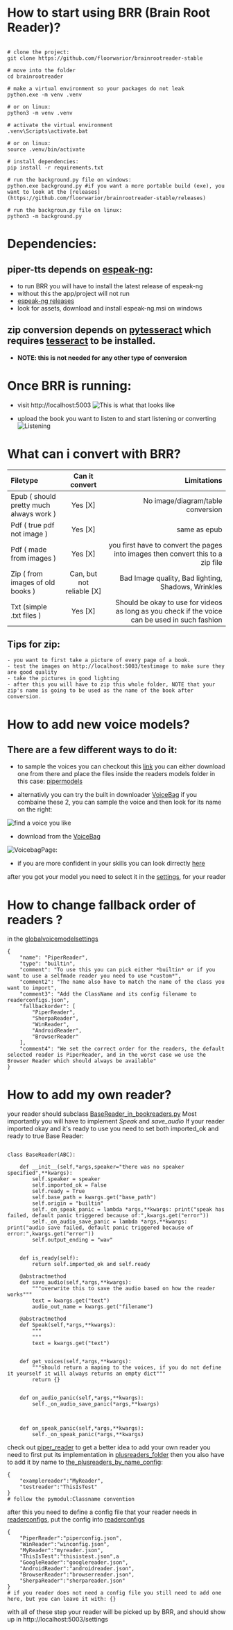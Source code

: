 # How to start using BRR (Brain Root Reader)?
```

# clone the project: 
git clone https://github.com/floorwarior/brainrootreader-stable

# move into the folder
cd brainrootreader

# make a virtual environment so your packages do not leak
python.exe -m venv .venv

# or on linux:
python3 -m venv .venv

# activate the virtual environment
.venv\Scripts\activate.bat

# or on linux:
source .venv/bin/activate

# install dependencies:
pip install -r requirements.txt

# run the background.py file on windows:
python.exe background.py #if you want a more portable build (exe), you want to look at the [releases](https://github.com/floorwarior/brainrootreader-stable/releases)

# run the backgroun.py file on linux:
python3 -m background.py

```
# Dependencies:
## piper-tts depends on [espeak-ng](https://github.com/espeak-ng/espeak-ng):
- to run BRR you will have to install the latest release of espeak-ng
- without this the app/project will not run
- [espeak-ng releases](https://github.com/espeak-ng/espeak-ng/releases)
- look for assets, download and install espeak-ng.msi on windows
## zip conversion depends on [pytesseract](https://pypi.org/project/pytesseract/) which requires [tesseract](https://github.com/UB-Mannheim/tesseract/wiki) to be installed.
- **NOTE: this is not needed for any other type of conversion**



# Once BRR is running:
- visit http://localhost:5003
![This is what that looks like](./examples/homepage.png)

- upload the book you want to listen to and start listening or converting
![Listening](./examples/listeningtoabook.png)

# What can i convert with BRR?
| Filetype              | Can it convert | Limitations |
| :---------------- | :------: | ----: |
| Epub ( should pretty much always work )        |   Yes [X]   | No image/diagram/table conversion |
| Pdf ( true pdf not image )        |   Yes [X]   | same as epub |
| Pdf ( made from images )           |   Yes [X]   | you first have to convert the pages into images then convert this to a zip file |
| Zip ( from images of old books )    |  Can, but not reliable [X]   | Bad Image quality, Bad lighting, Shadows, Wrinkles |
| Txt (simple .txt files ) | Yes [X] | Should be okay to use for videos as long as you check if the voice can be used in such fashion |

## Tips for zip:
    - you want to first take a picture of every page of a book.
    - test the images on http://localhost:5003/testimage to make sure they are good quality
    - take the pictures in good lighting
    - after this you will have to zip this whole folder, NOTE that your zip's name is going to be used as the name of the book after conversion.

# How to add new voice models?
## There are a few different ways to do it:
- to sample the voices you can checkout this [link](https://rhasspy.github.io/piper-samples/) you can either download one from there and place the files inside the readers models folder in this case: [pipermodels](./pipermodels/)

- alternativly you can try the built in downloader [VoiceBag](http://localhost:5003/voicebag) if you combaine these 2, you can sample the voice and then look for its name on the right:

![find a voice you like](./examples/pipersvoicepage.png)


- download from the [VoiceBag](http://localhost:5003/voicebag)

![VoicebagPage](./examples/localvoicebag.png):


- if you are more confident in your skills you can look dirrectly [here](https://huggingface.co/rhasspy/piper-voices/tree/main)

after you got your model you need to select it in the [settings](http://localhost:5003/settings), for your reader

# How to change fallback order of readers ?
in the [globalvoicemodelsettings](./readerconfigs/globalreader.json)
```
{
    "name": "PiperReader",
    "type": "builtin",
    "comment": "To use this you can pick either *builtin* or if you want to use a selfmade reader you need to use *custom*",
    "comment2": "The name also have to match the name of the class you want to import",
    "comment3": "Add the ClassName and its config filename to readerconfigs.json",
    "fallbackorder": [
        "PiperReader",
        "SherpaReader",
        "WinReader",
        "AndroidReader",
        "BrowserReader"
    ],
    "comment4": "We set the correct order for the readers, the default selected reader is PiperReader, and in the worst case we use the Browser Reader which should always be available"
}
```

# How to add my own reader?
your reader should subclass [BaseReader_in_bookreaders.py](./helpers/bookreaders.py)
Most importantly you will have to implement *Speak* and *save_audio*
If your reader imported okay and it's ready to use you need to set both imported_ok and ready to true
Base Reader:
```

class BaseReader(ABC):

    def __init__(self,*args,speaker="there was no speaker specified",**kwargs):
        self.speaker = speaker
        self.imported_ok = False
        self.ready = True
        self.base_path = kwargs.get("base_path")
        self.origin = "builtin"
        self._on_speak_panic = lambda *args,**kwargs: print("speak has failed, default panic triggered because of:",kwargs.get("error"))
        self._on_audio_save_panic = lambda *args,**kwargs: print("audio save failed, default panic triggered because of error:",kwargs.get("error"))
        self.output_ending = "wav"
       
    
    def is_ready(self):
        return self.imported_ok and self.ready

    @abstractmethod
    def save_audio(self,*args,**kwargs):
        """overwrite this to save the audio based on how the reader works"""
        text = kwargs.get("text")
        audio_out_name = kwargs.get("filename")

    @abstractmethod
    def Speak(self,*args,**kwargs):
        """
        """
        text = kwargs.get("text")


    def get_voices(self,*args,**kwargs):
        """should return a maping to the voices, if you do not define it yourself it will always returns an empty dict"""
        return {}


    def on_audio_panic(self,*args,**kwargs):
        self._on_audio_save_panic(*args,**kwargs)



    def on_speak_panic(self,*args,**kwargs):
        self._on_speak_panic(*args,**kwargs)
```
check out [piper_reader](./helpers/bookreaders.py) to get a better idea
to add your own reader you need to first put its implementation in [plusreaders_folder](./plusreaders)
then you also have to add it by name to [the_plusreaders_by_name_config](./plusreaders/plusreadersbyname.json):
```
{
    "examplereader":"MyReader",
    "testreader":"ThisIsTest"
}
# follow the pymodul:Classname convention
```
after this you need to define a config file that your reader needs in [readerconfigs](./readerconfigs/readerconfigs.json), put the config into [readerconfigs](./readerconfigs/)
```
{
    "PiperReader":"piperconfig.json",
    "WinReader":"winconfig.json",
    "MyReader":"myreader.json",
    "ThisIsTest":"thisistest.json",a
    "GoogleReader":"googlereader.json",
    "AndroidReader":"androidreader.json",
    "BrowserReader":"browserreader.json",
    "SherpaReader":"sherpareader.json"
}
# if you reader does not need a config file you still need to add one here, but you can leave it with: {}
```
with all of these step your reader will be picked up by BRR, and should show up in http://localhost:5003/settings